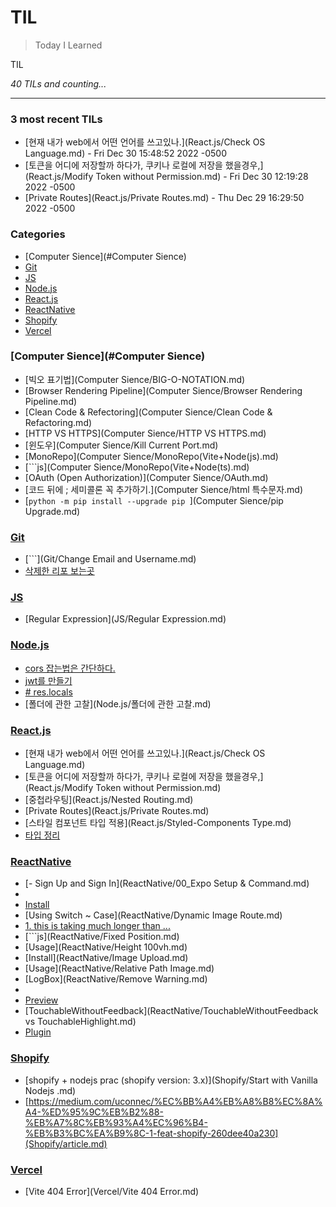 # TIL
> Today I Learned

TIL


_40 TILs and counting..._

---

### 3 most recent TILs

- [현재 내가 web에서 어떤 언어를 쓰고있나.](React.js/Check OS Language.md) - Fri Dec 30 15:48:52 2022 -0500
- [토큰을 어디에 저장할까 하다가, 쿠키나 로컬에 저장을 했을경우,](React.js/Modify Token without Permission.md) - Fri Dec 30 12:19:28 2022 -0500
- [Private Routes](React.js/Private Routes.md) - Thu Dec 29 16:29:50 2022 -0500

### Categories

- [Computer Sience](#Computer Sience)
- [Git](#Git)
- [JS](#JS)
- [Node.js](#Node.js)
- [React.js](#React.js)
- [ReactNative](#ReactNative)
- [Shopify](#Shopify)
- [Vercel](#Vercel)

### [Computer Sience](#Computer Sience)
- [빅오 표기법](Computer Sience/BIG-O-NOTATION.md)
- [Browser Rendering Pipeline](Computer Sience/Browser Rendering Pipeline.md)
- [Clean Code & Refectoring](Computer Sience/Clean Code & Refactoring.md)
- [HTTP VS HTTPS](Computer Sience/HTTP VS HTTPS.md)
- [윈도우](Computer Sience/Kill Current Port.md)
- [MonoRepo](Computer Sience/MonoRepo(Vite+Node(js).md)
- [```js](Computer Sience/MonoRepo(Vite+Node(ts).md)
- [OAuth (Open Authorization)](Computer Sience/OAuth.md)
- [코드 뒤에 ; 세미콜론 꼭 추가하기.](Computer Sience/html 특수문자.md)
- [```python -m pip install --upgrade pip ```](Computer Sience/pip Upgrade.md)

### [Git](#Git)
- [```](Git/Change Email and Username.md)
- [삭제한 리포 보는곳](Git/Deleted_Repositories.md)

### [JS](#JS)
- [Regular Expression](JS/Regular Expression.md)

### [Node.js](#Node.js)
- [cors 잡는법은 간단하다.](Node.js/cors.md)
- [jwt를 만들기](Node.js/jsonwebtoken.md)
- [# res.locals](Node.js/res.locals.md)
- [폴더에 관한 고찰](Node.js/폴더에 관한 고찰.md)

### [React.js](#React.js)
- [현재 내가 web에서 어떤 언어를 쓰고있나.](React.js/Check OS Language.md)
- [토큰을 어디에 저장할까 하다가, 쿠키나 로컬에 저장을 했을경우,](React.js/Modify Token without Permission.md)
- [중첩라우팅](React.js/Nested Routing.md)
- [Private Routes](React.js/Private Routes.md)
- [스타일 컴포넌트 타입 적용](React.js/Styled-Components Type.md)
- [타입 정리](React.js/Type.md)

### [ReactNative](#ReactNative)
- [- Sign Up and Sign In](ReactNative/00_Expo Setup & Command.md)
- [](ReactNative/01_Elements.md)
- [Install](ReactNative/BaseURL.md)
- [Using Switch ~ Case](ReactNative/Dynamic Image Route.md)
- [1. this is taking much longer than ...](ReactNative/Errors.md)
- [```js](ReactNative/Fixed Position.md)
- [Usage](ReactNative/Height 100vh.md)
- [Install](ReactNative/Image Upload.md)
- [Usage](ReactNative/Relative Path Image.md)
- [LogBox](ReactNative/Remove Warning.md)
- [](ReactNative/StackNavigation.md)
- [Preview](ReactNative/StackNavigation_Practice.md)
- [TouchableWithoutFeedback](ReactNative/TouchableWithoutFeedback vs TouchableHighlight.md)
- [Plugin](ReactNative/env.md)

### [Shopify](#Shopify)
- [shopify + nodejs prac (shopify version: 3.x)](Shopify/Start with Vanilla Nodejs .md)
- [https://medium.com/uconnec/%EC%BB%A4%EB%A8%B8%EC%8A%A4-%ED%95%9C%EB%B2%88-%EB%A7%8C%EB%93%A4%EC%96%B4-%EB%B3%BC%EA%B9%8C-1-feat-shopify-260dee40a230](Shopify/article.md)

### [Vercel](#Vercel)
- [Vite 404 Error](Vercel/Vite 404 Error.md)

[1]: https://simonwillison.net/2020/Apr/20/self-rewriting-readme/
[2]: https://github.com/jbranchaud/til

